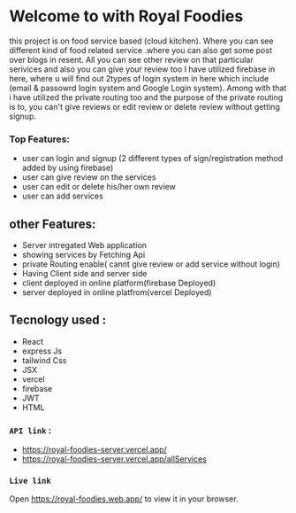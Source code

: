 # Welcome to with Royal Foodies
this project is on food service based (cloud kitchen). Where you can see different kind of food related service .where you can also get some post over blogs in resent. All you can see other review on that particular serivices and also you can give your review too
I have utilized firebase in here, where u will find out 2types of login system in here
which include (email & passowrd login system and Google Login system).
Among with that i have utilized the private routing too and the purpose of the private routing is to, 
you can't give reviews or edit review or delete review without getting signup. 

### Top Features:
- user can login and signup (2 different types of sign/registration method added by using firebase)
- user can give review on the services
- user can edit or delete his/her own review
- user can add services

## other Features:
- Server intregated Web application 
- showing services by Fetching Api
- private Routing enable( cannt give review or add service without login) 
- Having Client side and server side
- client deployed in online platform(firebase Deployed) 
- server deployed in online platfrom(vercel Deployed)

## Tecnology used :
- React
- express Js
- tailwind Css
- JSX
- vercel
- firebase
- JWT
- HTML

### `API link` :
- https://royal-foodies-server.vercel.app/
- https://royal-foodies-server.vercel.app/allServices

### `Live link`
Open https://royal-foodies.web.app/ to view it in your browser.